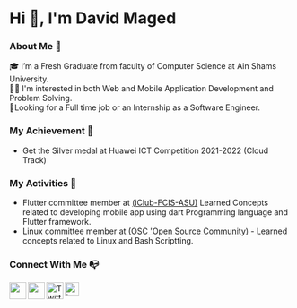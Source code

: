 # Hi 👋, I'm David Maged
### About Me 🚀
🎓 I’m a Fresh Graduate from faculty of Computer Science at Ain Shams University. <br>
👨‍💻 I'm interested in both Web and Mobile Application Development and Problem Solving. <br>
📌Looking for a Full time job or an Internship as a Software Engineer.
### My Achievement 💪
- Get the Silver medal at Huawei ICT Competition 2021-2022 (Cloud Track)

### My Activities 🙌
- Flutter committee member at [(iClub-FCIS-ASU)](https://www.facebook.com/iClub-FCIS-ASU-103826611069882) Learned Concepts related to developing mobile app using dart Programming language and Flutter framework.
- Linux committee member at [(OSC 'Open Source Community)](https://www.facebook.com/oscgeeks) - Learned concepts related to Linux and Bash Scriptting.

### Connect With Me 📭
<p align="left">
 
<a href="https://www.linkedin.com/in/david-maged-87725b175/">
  <img align="left" width="30px" src="https://static-exp1.licdn.com/sc/h/al2o9zrvru7aqj8e1x2rzsrca" draggable="false" />
</a> 
<a href="mailto:davidmaged171@gmail.com">
  <img align="left" width="30px" src="https://upload.wikimedia.org/wikipedia/commons/7/7e/Gmail_icon_%282020%29.svg"/>
</a>
<a href="https://twitter.com/DavidMa85654125">
  <img align="left" width="30px" src="https://seeklogo.com/images/T/twitter-icon-square-logo-108D17D373-seeklogo.com.png" alt="Twitter" draggable="false">
</a>
<a href="https://leetcode.com/davidmaged171/">
  <img align="left" height="25px" src="https://img.shields.io/badge/LeetCode-<COLOR>.svg" alt="LeetCode" draggable="false">
</a>


